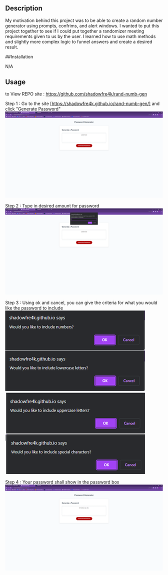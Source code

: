 # <Random Number Generator>

## Description

My motivation behind this project was to be able to create a random number generator using prompts, confrims, and alert windows.
I wanted to put this project together to see if I could put together a randomizer meeting requirements given to us by the user.
I learned how to use math methods and slightly more complex logic to funnel answers and create a desired result.

##Installation

N/A

## Usage

to View REPO site :
https://github.com/shadowfre4k/rand-numb-gen

Step 1 : Go to the site [https://shadowfre4k.github.io/rand-numb-gen/] and click "Generate Password"
![Click generate button](/assets/Screenshots/screenshot%201.png)

Step 2 : Type in desired amount for password
![Type in desired amount](/assets/Screenshots/screenshot%202.png)

Step 3 : Using ok and cancel, you can give the criteria for what you would like the password to include
![Type in desired amount](/assets/Screenshots/screenshot%204.png)

Step 4 : Your password shall show in the password box
![Type in desired amount](/assets/Screenshots/screenshot%205.png)
